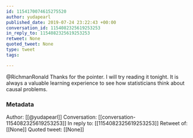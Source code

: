```yaml
---
id: 1154170074615275520
author: yudapearl
published_date: 2019-07-24 23:22:43 +00:00
conversation_id: 1154082325619253253
in_reply_to: 1154082325619253253
retweet: None
quoted_tweet: None
type: tweet
tags:

---
```


@RichmanRonald Thanks for the pointer. I will try reading it tonight. It is always a valuable learning experience to see how statisticians think about causal problems.

### Metadata

Author: [[@yudapearl]]
Conversation: [[conversation-1154082325619253253]]
In reply to: [[1154082325619253253]]
Retweet of: [[None]]
Quoted tweet: [[None]]
